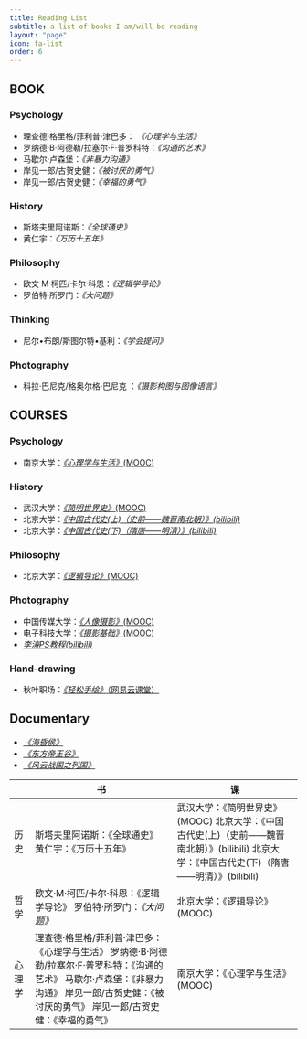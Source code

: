 ```yaml
---
title: Reading List
subtitle: a list of books I am/will be reading
layout: "page"
icon: fa-list
order: 6
---
```


## BOOK
### Psychology
- 理查德·格里格/菲利普·津巴多： *《心理学与生活》*
- 罗纳德·B·阿德勒/拉塞尔·F·普罗科特：*《沟通的艺术》*
- 马歇尔·卢森堡：*《非暴力沟通》*
- 岸见一郎/古贺史健：*《被讨厌的勇气》*
- 岸见一郎/古贺史健：*《幸福的勇气》*

### History
- 斯塔夫里阿诺斯：*《全球通史》*
- 黄仁宇：*《万历十五年》*

### Philosophy
- 欧文·M·柯匹/卡尔·科恩：*《逻辑学导论》*
- 罗伯特·所罗门：*《大问题》*

### Thinking
- 尼尔•布朗/斯图尔特•基利：*《学会提问》*

### Photography
- 科拉·巴尼克/格奥尔格·巴尼克 ：*《摄影构图与图像语言》*


## COURSES
### Psychology
- 南京大学：[*《心理学与生活》*(MOOC)](https://www.icourse163.org/course/NJU-1001573001)

### History
- 武汉大学：[*《简明世界史》*(MOOC)](https://www.icourse163.org/learn/WHU-24001?tid=1206812201)
- 北京大学：[*《中国古代史(上)（史前——魏晋南北朝）》(bilibili)*](https://www.bilibili.com/video/av14709925)
- 北京大学：[*《中国古代史(下)（隋唐——明清）》(bilibili)*](https://www.bilibili.com/video/av10256151)

### Philosophy
- 北京大学：[*《逻辑导论》*(MOOC)](https://www.icourse163.org/learn/PKU-1206625831?tid=1206950286)

### Photography
- 中国传媒大学：[*《人像摄影》*(MOOC)](https://www.icourse163.org/learn/CUC-1205885807?tid=1206919211#/learn/announce)
- 电子科技大学：[*《摄影基础》*(MOOC)](https://www.icourse163.org/learn/UESTC-1001958013?tid=1003319002#/learn/announce)
- [*李涛PS教程(bilibili)*](https://www.bilibili.com/video/av25718096)

### Hand-drawing
- 秋叶职场：[*《轻松手绘》*（网易云课堂）](https://study.163.com/course/courseMain.htm?courseId=1003373019&share=1&shareId=8182348)


## Documentary
- [*《海昏侯》*](https://www.bilibili.com/video/av69909710?from=search&seid=8645449236408104153)
- [*《东方帝王谷》*](https://www.bilibili.com/video/av2484328?p=8)
- [*《风云战国之列国》*](http://v.qq.com/detail/m/mzc00200ldtvj5l.html)



|        | 书                                                                                                                                                                                                                   | 课                                                                                                                                                     |
|--------|----------------------------------------------------------------------------------------------------------------------------------------------------------------------------------------------------------------------|--------------------------------------------------------------------------------------------------------------------------------------------------------|
| 历史   | 斯塔夫里阿诺斯：《全球通史》     黄仁宇：《万历十五年》                                                                                                                                                              | 武汉大学：《简明世界史》(MOOC)     北京大学：《中国古代史(上)（史前——魏晋南北朝）》(bilibili)     北京大学：《中国古代史(下)（隋唐——明清）》(bilibili) |
| 哲学   | 欧文·M·柯匹/卡尔·科恩：《逻辑学导论》     罗伯特·所罗门：*《大问题》*                                                                                                                                                | 北京大学：《逻辑导论》(MOOC)                                                                                                                           |
| 心理学 | 理查德·格里格/菲利普·津巴多： 《心理学与生活》     罗纳德·B·阿德勒/拉塞尔·F·普罗科特：《沟通的艺术》     马歇尔·卢森堡：《非暴力沟通》     岸见一郎/古贺史健：《被讨厌的勇气》     岸见一郎/古贺史健：《幸福的勇气》 | 南京大学：《心理学与生活》(MOOC)                                                                                                                       |

